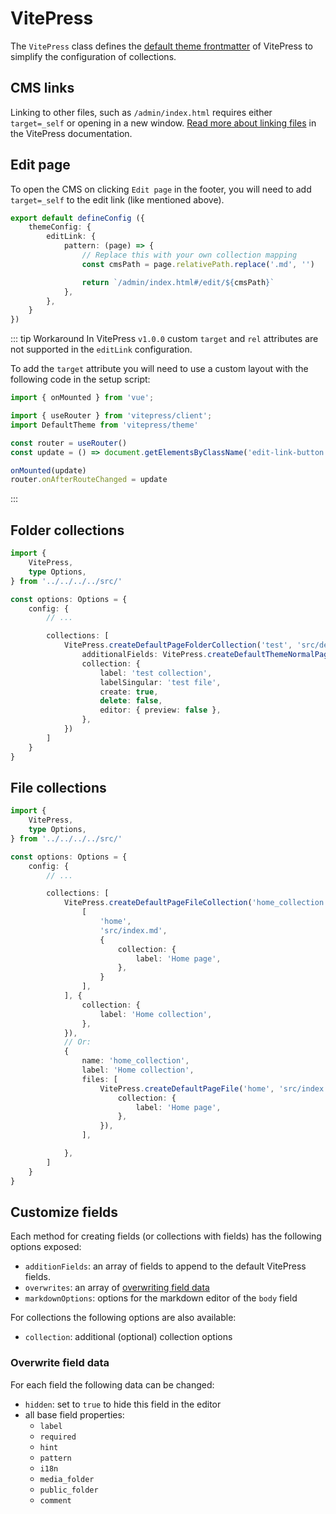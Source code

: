 # VitePress

The `VitePress` class defines the [default theme frontmatter](https://vitepress.dev/reference/frontmatter-config) of VitePress to simplify the configuration of collections.

## CMS links

Linking to other files, such as `/admin/index.html` requires either `target=_self` or opening in a new window. [Read more about linking files](https://vitepress.dev/guide/routing#linking-to-non-vitepress-pages) in the VitePress documentation.

## Edit page

To open the CMS on clicking `Edit page` in the footer, you will need to add `target=_self` to the edit link (like mentioned above).

```ts
export default defineConfig ({
    themeConfig: {
        editLink: {
            pattern: (page) => {
                // Replace this with your own collection mapping
                const cmsPath = page.relativePath.replace('.md', '')

                return `/admin/index.html#/edit/${cmsPath}`
            },
        },
    }
})
```

::: tip Workaround
In VitePress `v1.0.0` custom `target` and `rel` attributes are not supported in the `editLink` configuration.

To add the `target` attribute you will need to use a custom layout with the following code in the setup script:

```ts
import { onMounted } from 'vue';

import { useRouter } from 'vitepress/client';
import DefaultTheme from 'vitepress/theme'

const router = useRouter()
const update = () => document.getElementsByClassName('edit-link-button')[0]?.setAttribute('target', '_self')

onMounted(update)
router.onAfterRouteChanged = update
```

:::

## Folder collections

```ts
import {
    VitePress,
    type Options,
} from '../../../../src/'

const options: Options = {
    config: {
        // ...

        collections: [
            VitePress.createDefaultPageFolderCollection('test', 'src/demo', {
                additionalFields: VitePress.createDefaultThemeNormalPageFields(),
                collection: {
                    label: 'test collection',
                    labelSingular: 'test file',
                    create: true,
                    delete: false,
                    editor: { preview: false },
                },
            })
        ]
    }
}
```

## File collections

```ts
import {
    VitePress,
    type Options,
} from '../../../../src/'

const options: Options = {
    config: {
        // ...

        collections: [
            VitePress.createDefaultPageFileCollection('home_collection', [
                [
                    'home',
                    'src/index.md',
                    {
                        collection: {
                            label: 'Home page',
                        },
                    }
                ],
            ], {
                collection: {
                    label: 'Home collection',
                },
            }),
            // Or:
            {
                name: 'home_collection',
                label: 'Home collection',
                files: [
                    VitePress.createDefaultPageFile('home', 'src/index.md', {
                        collection: {
                            label: 'Home page',
                        },
                    }),
                ],

            },
        ]
    }
}
```

## Customize fields

Each method for creating fields (or collections with fields) has the following options exposed:

- `additionFields`: an array of fields to append to the default VitePress fields.
- `overwrites`: an array of [overwriting field data](#overwrite-field-data)
- `markdownOptions`: options for the markdown editor of the `body` field

For collections the following options are also available:

- `collection`: additional (optional) collection options

### Overwrite field data

For each field the following data can be changed:

- `hidden`: set to `true` to hide this field in the editor
- all base field properties:
  - `label`
  - `required`
  - `hint`
  - `pattern`
  - `i18n`
  - `media_folder`
  - `public_folder`
  - `comment`
